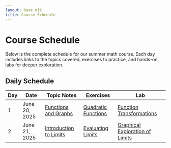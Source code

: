 ```yaml
---
layout: base.njk
title: Course Schedule
---
```


# Course Schedule

Below is the complete schedule for our summer math course. Each day includes links to the topics covered, exercises to practice, and hands-on labs for deeper exploration.

## Daily Schedule

<table>
<thead>
<tr>
<th>Day</th>
<th>Date</th>
<th>Topic Notes</th>
<th>Exercises</th>
<th>Lab</th>
</tr>
</thead>
<tbody>
<tr>
<td>1</td>
<td>June 20, 2025</td>
<td><a href="/topics/functions-and-graphs/">Functions and Graphs</a></td>
<td><a href="/exercises/quadratic-functions/">Quadratic Functions</a></td>
<td><a href="/labs/function-transformations/">Function Transformations</a></td>
</tr>
<tr>
<td>2</td>
<td>June 21, 2025</td>
<td><a href="/topics/limits-introduction/">Introduction to Limits</a></td>
<td><a href="/exercises/limit-evaluation/">Evaluating Limits</a></td>
<td><a href="/labs/limits-graphical-exploration/">Graphical Exploration of Limits</a></td>
</tr>
</tbody>
</table>



